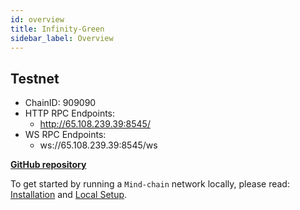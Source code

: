 ```yaml
---
id: overview 
title: Infinity-Green
sidebar_label: Overview
---
```




## Testnet
* ChainID:  909090
* HTTP RPC Endpoints:
    * http://65.108.239.39:8545/	
* WS RPC Endpoints:
    * ws://65.108.239.39:8545/ws







**[GitHub repository](https://github.com/Mind-chain/Mind-chain)**



To get started by running a `Mind-chain` network locally, please read: [Installation](/docs/get-started/installation) and [Local Setup](/docs/get-started/set-up-ibft-locally).
